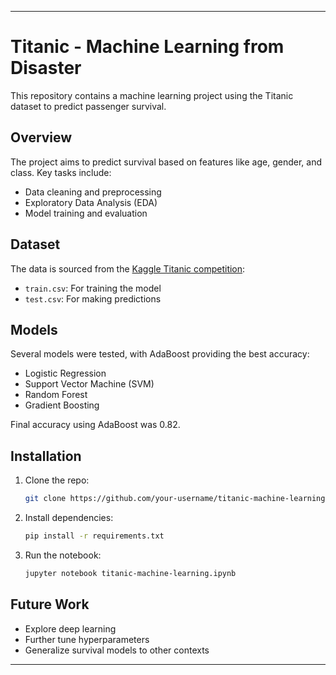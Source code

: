 
---

# Titanic - Machine Learning from Disaster

This repository contains a machine learning project using the Titanic dataset to predict passenger survival.

## Overview

The project aims to predict survival based on features like age, gender, and class. Key tasks include:
- Data cleaning and preprocessing
- Exploratory Data Analysis (EDA)
- Model training and evaluation

## Dataset

The data is sourced from the [Kaggle Titanic competition](https://www.kaggle.com/c/titanic/data):
- `train.csv`: For training the model
- `test.csv`: For making predictions

## Models

Several models were tested, with AdaBoost providing the best accuracy:
- Logistic Regression
- Support Vector Machine (SVM)
- Random Forest
- Gradient Boosting

Final accuracy using AdaBoost was 0.82.

## Installation

1. Clone the repo:  
   ```bash
   git clone https://github.com/your-username/titanic-machine-learning.git
   ```
2. Install dependencies:  
   ```bash
   pip install -r requirements.txt
   ```
3. Run the notebook:  
   ```bash
   jupyter notebook titanic-machine-learning.ipynb
   ```

## Future Work

- Explore deep learning
- Further tune hyperparameters
- Generalize survival models to other contexts

---
